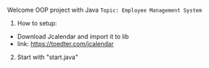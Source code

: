 Welcome OOP project with Java
`Topic: Employee Management System`

1. How to setup:

- Download Jcalendar and import it to lib
- link: https://toedter.com/jcalendar

2. Start with "start.java"
